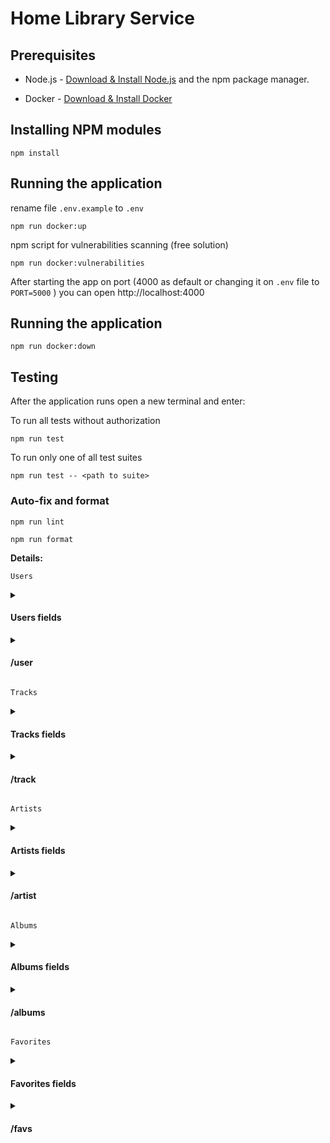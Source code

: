 # Home Library Service

## Prerequisites

- Node.js - [Download & Install Node.js](https://nodejs.org/en/download/) and the npm package manager.

- Docker - [Download & Install Docker](https://www.docker.com/)

## Installing NPM modules

```
npm install
```

## Running the application

rename file `.env.example` to `.env`

```
npm run docker:up
```

npm script for vulnerabilities scanning (free solution)

```
npm run docker:vulnerabilities
```

After starting the app on port (4000 as default or changing it on `.env` file to `PORT=5000` ) you can open http://localhost:4000

## Running the application

```
npm run docker:down
```

## Testing

After the application runs open a new terminal and enter:

To run all tests without authorization

```
npm run test
```

To run only one of all test suites

```
npm run test -- <path to suite>
```

### Auto-fix and format

```
npm run lint
```

```
npm run format
```

**Details:**

`Users`

<details>
<summary><h4>Users fields</h4></summary>
<pre>
  {
    id: string; // uuid v4
    login: string;
    password: string;
    version: number; // integer number, increments on update
    createdAt: number; // timestamp of creation
    updatedAt: number; // timestamp of last update
  }
</pre>
</details>
<details>
<summary><h4>/user</h4></summary>

The user's password does not exist from the server response.

- `GET /user` - get all users
  - Server answer with `status code` **200** and all users records
- `GET /user/:id` - get single user by id

  - Server answer with `status code` **200** and record with `id === userId` if it exists
  - Server answer with `status code` **400** if `userId` is invalid (not `uuid`)
  - Server answer with `status code` **404** if a record with `id === userId` doesn't exist

- `POST /user` - create a user

  ```javascript
  {
    login: string;
    password: string;
  }
  ```

  - Server answer with `status code` **201** and newly created record if the request is valid
  - Server answer with `status code` **400** if request `body` does not contain **required** fields

- `PUT /user/:id` - update the user's password
  ```javascript
  {
    oldPassword: string; // previous password
    newPassword: string; // new password
  }
  ```
  - Server answer with` status code` **200** and updated record if request is valid
  - Server answer with` status code` **400** if `userId` is invalid (not `uuid`)
  - Server answer with` status code` **404** if a record with `id === userId` doesn't exist
  - Server answer with` status code` **403** if `oldPassword` is wrong
- `DELETE /user/:id` - delete the user

  - Server answer with `status code` **204** if the record is found and deleted
  - Server answer with `status code` **400** if `userId` is invalid (not `uuid`)
  - Server answer with `status code` **404** if record with `id === userId` doesn't exist
  </details>

`Tracks`

<details>
<summary><h4>Tracks fields</h4></summary>
<pre>
  {
    id: string; // uuid v4
    name: string;
    artistId: string | null; // refers to Artist
    albumId: string | null; // refers to Album
    duration: number; // integer number
  }
</pre>
</details>

<details>
<summary><h4>/track</h4></summary>

- `GET /track` - get all tracks
  - Server answer with `status code` **200** and all tracks records
- `GET /track/:id` - get a single track by id
  - Serveshould answer with `status code` **200** and record with `id === trackId` if it exists
  - Server answer with `status code` **400** if `trackId` is invalid (not `uuid`)
  - Server answer with `status code` **404** if record with `id === trackId` doesn't exist
- `POST /track` - create a new track

  ```javascript
  {
    name: string;
    artistId: string;
    albumId: string;
    duration: number;
  }
  ```

  - Server answer with `status code` **201** and newly created record if the request is valid
  - Server answer with `status code` **400** if request `body` does not contain **required** fields

- `PUT /track/:id` - update track info

  ```javascript
  optional fields{
    name: string;
    artistId: string;
    albumId: string;
    duration: number;
  }
  ```

  - Server answer with` status code` **200** and updated record if the request is valid
  - Server answer with` status code` **400** if `trackId` is invalid (not `uuid`)
  - Server answer with` status code` **404** if a record with `id === trackId` doesn't exist

- `DELETE /track/:id` - delete track

  - Server answer with `status code` **204** if the record is found and deleted
  - Server answer with `status code` **400** if `trackId` is invalid (not `uuid`)
  - Server answer with `status code` **404** if a record with `id === trackId` doesn't exist
  </details>

`Artists`

<details>
<summary><h4>Artists fields</h4></summary>
<pre>
{
  id: string; // uuid v4
  name: string;
  grammy: boolean;
}
</pre>
</details>

<details>
<summary><h4>/artist</h4></summary>

- `GET /artist` - get all artists
  - Server answer with `status code` **200** and all artist's records
- `GET /artist/:id` - get a single artist by id
  - Server answer with `status code` **200** and record with `id === artistId` if it exists
  - Server answer with `status code` **400** if `artistId` is invalid (not `uuid`)
  - Server answer with `status code` **404** if a record with `id === artistId` doesn't exist
- `POST /artist` - create a new artist

```javascript
{
  name: string;
  grammy: boolean;
}
```

- Server answer with `status code` **201** and newly created record if the request is valid
- Server answer with `status code` **400** if request `body` does not contain **required** fields
- `PUT /artist/:id` - update artist info

```javascript
{
  name: string;
  grammy: boolean;
}
```

- Server answer with` status code` **200** and updated record if the request is valid
- Server answer with` status code` **400** if `artist` is invalid (not `uuid`)
- Server answer with` status code` **404** if a record with `id === artistId` doesn't exist
- `DELETE /artist/:id` - delete an album

  - Server answer with `status code` **204** if the record is found and deleted
  - Server answer with `status code` **400** if `artistId` is invalid (not `uuid`)
  - Server answer with `status code` **404** if a record with `id === artistId` doesn't exist
  </details>

`Albums`

<details>
<summary><h4>Albums fields</h4></summary>
<pre>
{
  id: string; // uuid v4
  name: string;
  year: number;
  artistId: string | null; // refers to Artist
}
</pre>
</details>

<details>
<summary><h4>/albums</h4></summary>

- `GET /album` - get all albums
  - Server answer with `status code` **200** and all albums records
- `GET /album/:id` - get a single album by id
  - Server answer with `status code` **200** and record with `id === albumId` if it exists
  - Server answer with `status code` **400** if `albumId` is invalid (not `uuid`)
  - Server answer with `status code` **404** if a record with `id === albumId` doesn't exist
- `POST /album` - Create a new album

```javascript
{
  name: string;
  year: number;
  artistId: string | null; // refers to Artist
}
```

- Server answer with `status code` **201** and newly created record if the request is valid
- Server answer with `status code` **400** if request `body` does not contain **required** fields
- `PUT /album/:id` - update album info

```javascript
{
  name: string;
  year: number;
  artistId: string | null; // refers to Artist
}
```

- Server answer with` status code` **200** and updated record if the request is valid
- Server answer with` status code` **400** if `albumId` is invalid (not `uuid`)
- Server answer with` status code` **404** if a record with `id === albumId` doesn't exist
- `DELETE /album/:id` - delete an album

  - Server answer with `status code` **204** if the record is found and deleted
  - Server answer with `status code` **400** if `albumId` is invalid (not `uuid`)
  - Server answer with `status code` **404** if a record with `id === albumId` doesn't exist
  </details>

`Favorites`

<details>
<summary><h4>Favorites fields</h4></summary>
<pre>
{
  artists: string[]; // favorite artists
  albums: string[]; // favorite albums
  tracks: string[]; // favorite tracks
}
</pre>
</details>

<details>
<summary><h4>/favs</h4></summary>
A non-existing entity can't be added to `Favorites`.

- `GET /favs` - get all favorites

  - Server answered with `status code` **200** and all favorite records (**not their ids**), split by entity type:

  ```javascript
  {
    artists: Artist[];
    albums: Album[];
    tracks: Track[];
  }
  ```

- `POST /favs/track/:id` - add the track to the favorites
  - Server answer with `status code` **201** if track with `id === trackId` exists
  - Server answer with `status code` **400** if `trackId` is invalid (not `uuid`)
  - Server answer with `status code` **422** if track with `id === trackId` doesn't exist
- `DELETE /favs/track/:id` - delete the track from favorites
  - Server answer with `status code` **204** if the track was in favorites and now its deleted id is found and deleted
  - Server answer with `status code` **400** if `trackId` is invalid (not `uuid`)
  - Server answer with `status code` **404** if the corresponding track is not favorite
- `POST /favs/album/:id` - add the album to the favorites
  - Server answer with `status code` **201** if album with `id === albumId` exists
  - Server answer with `status code` **400** if `albumId` is invalid (not `uuid`)
  - Server answer with `status code` **422** if an album with `id === albumId` doesn't exist
- `DELETE /favs/album/:id` - delete the album from favorites
  - Server answer with `status code` **204** if the album was in favorites and now its deleted id is found and deleted
  - Server answer with `status code` **400** if `albumId` is invalid (not `uuid`)
  - Server answer with `status code` **404** if the corresponding album is not favorite
- `POST /favs/artist/:id` - add artist to the favorites
  - Server answer with `status code` **201** if artist with `id === artistId` exists
  - Server answer with `status code` **400** if `artistId` is invalid (not `uuid`)
  - Server answer with `status code` **422** if an artist with `id === artistId` doesn't exist
- `DELETE /favs/artist/:id` - delete artist from favorites
  - Server answer with `status code` **204** if the artist was in favorites and now its deleted id is found and deleted
  - Server answer with `status code` **400** if `artistId` is invalid (not `uuid`)
  - Server answer with `status code` **404** if the corresponding artist is not favorite

When you delete `Artist`, `Album` or `Track`, its `id` is deleted from favorites (it was there) and references to it in other entities are equal `null`. For example: `Artist` is deleted => this `artistId` in corresponding `Albums`'s and `Track`'s equal `null` + this artist's `id` is deleted from favorites, same logic for `Album` and `Track`.

</details>
